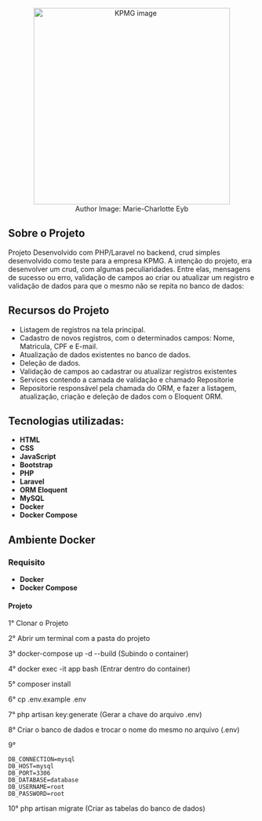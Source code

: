<!-- <p align="center"><a href="https://laravel.com" target="_blank"><img src="https://raw.githubusercontent.com/laravel/art/master/logo-lockup/5%20SVG/2%20CMYK/1%20Full%20Color/laravel-logolockup-cmyk-red.svg" width="400"></a></p> -->

<figure align="center">
        <img src="https://m-ce.github.io/profile/images/kpmg.jpg"
        width="400" alt="KPMG image">
        <figcaption>Author Image: Marie-Charlotte Eyb</figcaption>
</figure>

## Sobre o Projeto

Projeto Desenvolvido com PHP/Laravel no backend, crud simples desenvolvido como teste para a empresa KPMG.
A intenção do projeto, era desenvolver um crud, com algumas peculiaridades. Entre elas, mensagens de sucesso ou erro, validação de campos ao criar ou atualizar um registro e validação de dados para que o mesmo não se repita no banco de dados:


## Recursos do Projeto
- Listagem de registros na tela principal.
- Cadastro de novos registros, com o determinados campos: Nome, Matricula, CPF e E-mail.
- Atualização de dados existentes no banco de dados.
- Deleção de dados.
- Validação de campos ao cadastrar ou atualizar registros existentes
- Services contendo a camada de validação e chamado Repositorie
- Repositorie responsável pela chamada do ORM, e fazer a listagem, atualização, criação e deleção de dados com o Eloquent ORM.


## Tecnologias utilizadas:

- **HTML**
- **CSS**
- **JavaScript**
- **Bootstrap**
- **PHP**
- **Laravel**
- **ORM Eloquent**
- **MySQL**
- **Docker**
- **Docker Compose**

## Ambiente Docker


### Requisito

- **Docker**
- **Docker Compose**


#### Projeto

1° Clonar o Projeto

2° Abrir um terminal com a pasta do projeto

3° docker-compose up -d --build (Subindo o container)

4° docker exec -it app bash (Entrar dentro do container)

5° composer install

6° cp .env.example .env

7° php artisan key:generate (Gerar a chave do arquivo .env)

8° Criar o banco de dados e trocar o nome do mesmo no arquivo (.env)

9° 

    DB_CONNECTION=mysql
    DB_HOST=mysql
    DB_PORT=3306
    DB_DATABASE=database
    DB_USERNAME=root
    DB_PASSWORD=root

10° php artisan migrate (Criar as tabelas do banco de dados)